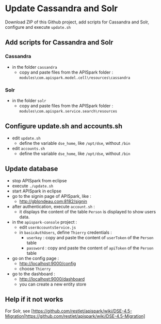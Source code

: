 Update Cassandra and Solr
=========================

Download ZIP of this Github project, add scripts for Cassandra and Solr, configure and execute ```update.sh```

Add scripts for Cassandra and Solr
-------

### Cassandra
* in the folder ```cassandra```
  * copy and paste files from the APISpark folder : ```modules\com.apispark.model.cell\resources\cassandra```

### Solr
* in the folder ```solr```
  * copy and paste files from the APISpark folder : ```modules\com.apispark.service.search\resources```

Configure update.sh and accounts.sh
-------------

* edit ```update.sh```
  * define the variable ```dse_home```, like ```/opt/dse```, without ```/bin```
* edit ```accounts.sh```
  * define the variable ```dse_home```, like ```/opt/dse```, without ```/bin```

Update database
---
* stop APISpark from eclipse
* execute ```./update.sh```
* start APISpark in eclipse
* go to the signin page of APISpark, like :
  * http://gblondeau.com:8182/signin
* after authentication, execute ```account.sh``` :
  * it displays the content of the table ```Person``` is displayed to show users data.
* in the ```apispark-console``` project :
  * edit ```userAccountsService.js```
  * in ```basicAuthUsers```, define ```Thierry``` credentials :
	* ```userkey``` : copy and paste the content of ```userToken``` of the ```Person``` table
	* ```password``` : copy and paste the content of ```apiToken``` of the ```Person``` table
* go on the config page : 
  * [http://localhost:9000/config](http://localhost:9000/config)
  * choose ```Thierry```
* go to the dashboard : 
  * [http://localhost:9000/dashboard](http://localhost:9000/dashboard)
  * you can create a new entity store

Help if it not works
----

For Solr, see [https://github.com/restlet/apispark/wiki/DSE-4.5-Migration|https://github.com/restlet/apispark/wiki/DSE-4.5-Migration]
